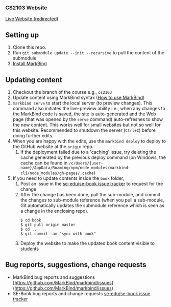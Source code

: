 ### CS2103 Website

[Live Website (redirected)](http://www.comp.nus.edu.sg/~cs2103)

## Setting up

1. Clone this repo.
1. Run `git submodule update --init --recursive` to pull the content of the submodule.
1. [Install MarkBind](https://github.com/MarkBind/markbind-cli/wiki/User-Quick-Start#installation)

## Updating content

1. Checkout the branch of the course e.g., `cs2103`
1. Update content using MarkBind syntax ([How to use MarkBind](https://github.com/MarkBind/markbind-cli/wiki))
1. `markbind serve` to start the local server (to preview changes). This command also initiates the live-preview ability i.e., when any changes to the MarkBind code is saved, the site is auto-generated and the Web page (that was opened by the `serve` command) auto-refreshes to show the new content. This works well for small websites but not so well for this website. Recommended to shutdown the server (`Ctrl+C`) before doing further edits.
1. When you are happy with the edits, use the `markbind deploy` to deploy to the GitHub website at the `origin` repo.
   1. If the deployment failed due to a 'caching' issue, try deleting the cache generated by the previous deploy command (on Windows, the cache can be found in `/c/Users/{user-name}/AppData/Roaming/npm/node_modules/markbind-cli/node_modules/gh-pages/.cache`)
1. If you need to update contents inside the `book` folder,
   1. Post an issue in the [se-edu/se-book issue tracker](https://github.com/se-edu/se-book/issues) to request for the change
   1. After the change has been done, pull the sub-module, and commit the changes to sub-module reference (when you pull a sub-module, Git automatically updates the submodule reference which is seen as a change in the enclosing repo).
      ```
      $ cd book
      $ git pull origin master
      $ cd ..
      $ git commit -am "sync with book"
      ```
   1. Deploy the website to make the updated book content visible to students

## Bug reports, suggestions, change requests

* MarkBind bug reports and suggestions [https://github.com/MarkBind/markbind/issues](https://github.com/MarkBind/markbind/issues)
* SE-Book bug reports and change requests [se-edu/se-book issue tracker](https://github.com/se-edu/se-book/issues)
